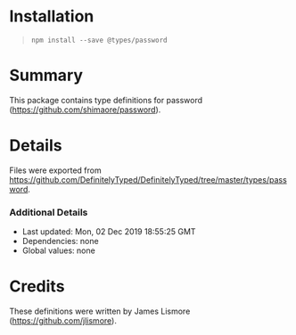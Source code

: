 # Installation
> `npm install --save @types/password`

# Summary
This package contains type definitions for password (https://github.com/shimaore/password).

# Details
Files were exported from https://github.com/DefinitelyTyped/DefinitelyTyped/tree/master/types/password.

### Additional Details
 * Last updated: Mon, 02 Dec 2019 18:55:25 GMT
 * Dependencies: none
 * Global values: none

# Credits
These definitions were written by James Lismore (https://github.com/jlismore).

